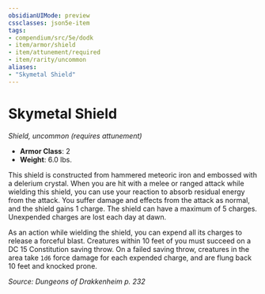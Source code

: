 ```yaml
---
obsidianUIMode: preview
cssclasses: json5e-item
tags:
- compendium/src/5e/dodk
- item/armor/shield
- item/attunement/required
- item/rarity/uncommon
aliases: 
- "Skymetal Shield"
---
```

# Skymetal Shield
*Shield, uncommon (requires attunement)*  

- **Armor Class**: 2
- **Weight**: 6.0 lbs.

This shield is constructed from hammered meteoric iron and embossed with a delerium crystal. When you are hit with a melee or ranged attack while wielding this shield, you can use your reaction to absorb residual energy from the attack. You suffer damage and effects from the attack as normal, and the shield gains 1 charge. The shield can have a maximum of 5 charges. Unexpended charges are lost each day at dawn.

As an action while wielding the shield, you can expend all its charges to release a forceful blast. Creatures within 10 feet of you must succeed on a DC 15 Constitution saving throw. On a failed saving throw, creatures in the area take `1d6` force damage for each expended charge, and are flung back 10 feet and knocked prone.

*Source: Dungeons of Drakkenheim p. 232*